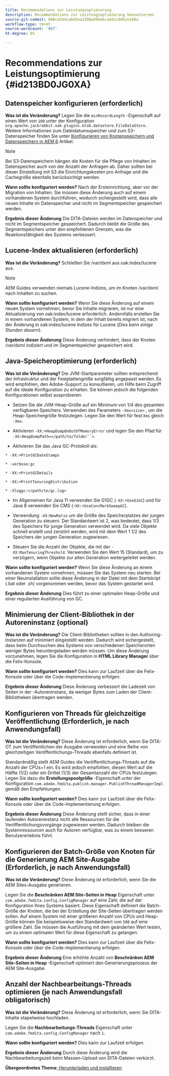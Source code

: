 ```yaml
---
title: Recommendations zur Leistungsoptimierung
description: Recommendations zur Leistungsoptimierung kennenlernen
source-git-commit: 880cd344ceb65ea339be699ebcad41c0d62e168a
workflow-type: tm+mt
source-wordcount: '967'
ht-degree: 0%

---
```


# Recommendations zur Leistungsoptimierung {#id213BD0JG0XA}

## Datenspeicher konfigurieren \(erforderlich\)

**Was ist die Veränderung?**
Legen Sie die `minRecordLength` -Eigenschaft auf einen Wert von `100` unter der Konfiguration `org.apache.jackrabbit.oak.plugins.blob.datastore.FileDataStore.` Weitere Informationen zum Dateidatumsspeicher und zum S3-Datenspeicher finden Sie unter [Konfigurieren von Knotenspeichern und Datenspeichern in AEM 6](https://helpx.adobe.com/experience-manager/6-5/sites/deploying/using/data-store-config.html) Artikel.

>[!NOTE]
>
> Bei S3-Datenspeichern hängen die Kosten für die Pflege von Inhalten im Datenspeicher auch von der Anzahl der Anfragen ab. Daher sollten bei dieser Einstellung mit S3 die Einrichtungskosten pro Anfrage und die Cachegröße ebenfalls berücksichtigt werden.

**Wann sollte konfiguriert werden?**
Nach der Ersteinrichtung, aber vor der Migration von Inhalten. Sie müssen diese Änderung auch auf einem vorhandenen System durchführen, wodurch sichergestellt wird, dass alle neuen Inhalte im Datenspeicher und nicht im Segmentspeicher gespeichert werden.

**Ergebnis dieser Änderung**
Die DITA-Dateien werden im Datenspeicher und nicht im Segmentspeicher gespeichert. Dadurch bleibt die Größe des Segmentspeichers unter den empfohlenen Grenzen, was die Reaktionsfähigkeit des Systems verbessert.

## Lucene-Index aktualisieren \(erforderlich\)

**Was ist die Veränderung?**
Schließen Sie /var/dxml aus oak:index/lucene aus.

>[!NOTE]
>
> AEM Guides verwenden niemals Lucene-Indizes, um im Knoten /var/dxml nach Inhalten zu suchen.

**Wann sollte konfiguriert werden?**
Wenn Sie diese Änderung auf einem neuen System vornehmen, bevor Sie Inhalte migrieren, ist nur eine Aktualisierung von oak:index/lucene erforderlich. Andernfalls erstellen Sie in einem vorhandenen System, in dem der Inhalt bereits migriert ist, nach der Änderung in oak:index/lucene Indizes für Lucene \(*Dies kann einige Stunden dauern*\).

**Ergebnis dieser Änderung**
Diese Änderung verhindert, dass der Knoten /var/dxml indiziert und im Segmentspeicher gespeichert wird.

## Java-Speicheroptimierung \(erforderlich\)

**Was ist die Veränderung?**
Die JVM-Startparameter sollten entsprechend der Infrastruktur und der Festplattengröße sorgfältig angepasst werden. Es wird empfohlen, den Adobe-Support zu konsultieren, um Hilfe beim Zugriff auf die ideale Konfiguration zu erhalten. Sie können jedoch die folgenden Konfigurationen selbst ausprobieren:

- Setzen Sie die JVM-Heap-Größe auf ein Minimum von 1/4 des gesamten verfügbaren Speichers. Verwenden des Parameters `-Xmx<size>` , um die Heap-Speichergröße festzulegen. Legen Sie den Wert für fest:`Xms` gleich `-Xmx`.

- Aktivieren `-XX:+HeapDumpOnOutOfMemoryError` und legen Sie den Pfad für `-XX:HeapDumpPath=</path/to/folder``>`.

- Aktivieren Sie das Java GC-Protokoll als:

`* -XX:+PrintGCDateStamps`

`* -verbose:gc`

`* -XX:+PrintGCDetails`

`* -XX:+PrintTenuringDistribution`

`* -Xloggc:</path/to/gc.log>`

- Im Allgemeinen für Java 11 verwenden Sie G1GC \(`-XX:+UseG1GC`\) und für Java 8 verwenden Sie CMS \(-`XX:+UseConcMarkSweepGC`\).

- Verwendung `-XX:NewRatio` um die Größe des Speicherplatzes der jungen Generation zu steuern. Der Standardwert ist 2, was bedeutet, dass 1/3 des Speichers für junge Generation verwendet wird. Da viele Objekte schnell erstellt und zerstört werden, wird mit dem Wert 1 1/2 des Speichers der jungen Generation zugewiesen.

- Steuern Sie die Anzahl der Objekte, die mit der `-XX:MaxTenuringThreshold`. Verwenden Sie den Wert 15 \(Standard\), um zu verzögern, wenn Objekte zur alten Generation weitergeleitet werden.

**Wann sollte konfiguriert werden?**
Wenn Sie diese Änderung an einem vorhandenen System vornehmen, müssen Sie das System neu starten. Bei einer Neuinstallation sollte diese Änderung in der Datei mit dem Startskript \(.bat oder .sh\) vorgenommen werden, bevor das System gestartet wird.

**Ergebnis dieser Änderung**
Dies führt zu einer optimalen Heap-Größe und einer regulierten Ausführung von GC.

## Minimierung der Client-Bibliothek in der Autoreninstanz \(optional\)

**Was ist die Veränderung?**
Die Client-Bibliotheken sollten in den Authoring-Instanzen auf minimiert eingestellt werden. Dadurch wird sichergestellt, dass beim Durchsuchen des Systems von verschiedenen Speicherorten weniger Bytes heruntergeladen werden müssen. Um diese Änderung vorzunehmen, legen Sie die Konfiguration in **HTML Library Manager** über die Felix-Konsole.

**Wann sollte konfiguriert werden?**
Dies kann zur Laufzeit über die Felix-Konsole oder über die Code-Implementierung erfolgen.

**Ergebnis dieser Änderung**
Diese Änderung verbessert die Ladezeit von Seiten in der -Autoreninstanz, da weniger Bytes zum Laden der Client-Bibliotheken übertragen werden.

## Konfigurieren von Threads für gleichzeitige Veröffentlichung \(Erforderlich, je nach Anwendungsfall\)

**Was ist die Veränderung?**
Diese Änderung ist erforderlich, wenn Sie DITA-OT zum Veröffentlichen der Ausgabe verwenden und eine Reihe von gleichzeitigen Veröffentlichungs-Threads ebenfalls definiert ist.

Standardmäßig stellt AEM Guides die Veröffentlichungs-Threads auf die Anzahl der CPUs+1 ein. Es wird jedoch empfohlen, diesen Wert auf die Hälfte \(1/2\) oder ein Drittel \(1/3\) der Gesamtanzahl der CPUs festzulegen. Legen Sie dazu die **Erstellungspoolgröße** -Eigenschaft unter der Konfiguration `com.adobe.fmdita.publish.manager.PublishThreadManagerImpl` gemäß den Empfehlungen.

**Wann sollte konfiguriert werden?**
Dies kann zur Laufzeit über die Felix-Konsole oder über die Code-Implementierung erfolgen.

**Ergebnis dieser Änderung**
Diese Änderung stellt sicher, dass in einer laufenden Autoreninstanz nicht alle Ressourcen für die Veröffentlichungsvorgänge zugewiesen werden. Dadurch bleiben die Systemressourcen auch für Autoren verfügbar, was zu einem besseren Benutzererlebnis führt.

## Konfigurieren der Batch-Größe von Knoten für die Generierung AEM Site-Ausgabe \(Erforderlich, je nach Anwendungsfall\)

**Was ist die Veränderung?**
Diese Änderung ist erforderlich, wenn Sie die AEM Sites-Ausgabe generieren.

Legen Sie die **Beschränken AEM Site-Seiten in Heap** Eigenschaft unter `com.adobe.fmdita.config.ConfigManager` auf eine Zahl, die auf der Konfiguration Ihres Systems basiert. Diese Eigenschaft definiert die Batch-Größe der Knoten, die bei der Erstellung der Site-Seiten übertragen werden sollen. Auf einem System mit einer größeren Anzahl von CPUs und Heap-Größe können Sie beispielsweise den Standardwert von `500` auf eine größere Zahl. Sie müssen die Ausführung mit dem geänderten Wert testen, um zu einem optimalen Wert für diese Eigenschaft zu gelangen.

**Wann sollte konfiguriert werden?**
Dies kann zur Laufzeit über die Felix-Konsole oder über die Code-Implementierung erfolgen.

**Ergebnis dieser Änderung**
Eine erhöhte Anzahl von **Beschränken AEM Site-Seiten in Heap** -Eigenschaft optimiert den Generierungsprozess der AEM Site-Ausgabe.

## Anzahl der Nachbearbeitungs-Threads optimieren \(je nach Anwendungsfall obligatorisch\)

**Was ist die Veränderung?**
Diese Änderung ist erforderlich, wenn Sie DITA-Inhalte stapelweise hochladen.

Legen Sie die **Nachbearbeitungs-Threads** Eigenschaft unter `com.adobe.fmdita.config.ConfigManager` nach `1`.

**Wann sollte konfiguriert werden?**
Dies kann zur Laufzeit erfolgen.

**Ergebnis dieser Änderung**
Durch diese Änderung wird die Nachbearbeitungszeit beim Massen-Upload von DITA-Dateien verkürzt.

**Übergeordnetes Thema:**[ Herunterladen und installieren](download-install.md)
